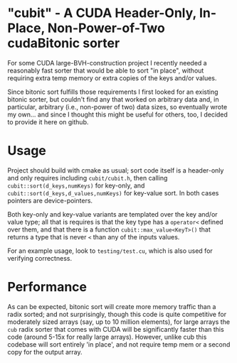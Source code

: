 # "cubit" - A CUDA Header-Only, In-Place, Non-Power-of-Two cudaBitonic sorter

For some CUDA large-BVH-construction project I recently needed a
reasonably fast sorter that would be able to sort "in place", without
requiring extra temp memory or extra copies of the keys and/or values.

Since bitonic sort fulfills those requirements I first looked for an
existing bitonic sorter, but couldn't find any that worked on
arbitrary data and, in particular, arbitrary (i.e., non-power of two)
data sizes, so eventually wrote my own... and since I thought this
might be useful for others, too, I decided to provide it here on
github.

# Usage

Project should build with cmake as usual; sort code itself is a
header-only and only requires including `cubit/cubit.h`, then calling
`cubit::sort(d_keys,numKeys)` for key-only, and
`cubit::sort(d_keys,d_values,numKeys)` for key-value sort. In both
cases pointers are device-pointers. 

Both key-only and key-value variants are templated over the key and/or
value type; all that is requires is that the key type has a
`operator<` defined over them, and that there is a function
`cubit::max_value<KeyT>()` that returns a type that is never `<` than
any of the inputs values.

For an example usage, look to `testing/test.cu`, which is also used
for verifying correctness.

# Performance

As can be expected, bitonic sort will create more memory traffic than
a radix sorted; and not surprisingly, though this code is quite
competitive for moderately sized arrays (say, up to 10 million
elements), for large arrays the `cub` radix sorter that comes with
CUDA will be significantly faster than this code (around 5-15x for
really large arrays). However, unlike cub this codebase will sort
entirely 'in place', and not require temp mem or a second copy for the
output array.






